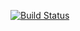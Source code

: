 [![Build Status](https://travis-ci.com/julianchurchill/goboard.svg?branch=master)](https://travis-ci.com/julianchurchill/goboard)
